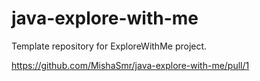 # java-explore-with-me
Template repository for ExploreWithMe project.

https://github.com/MishaSmr/java-explore-with-me/pull/1
